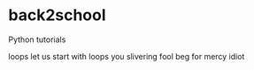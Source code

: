 # back2school
Python tutorials

loops
let us start with loops you slivering fool
beg for mercy idiot

